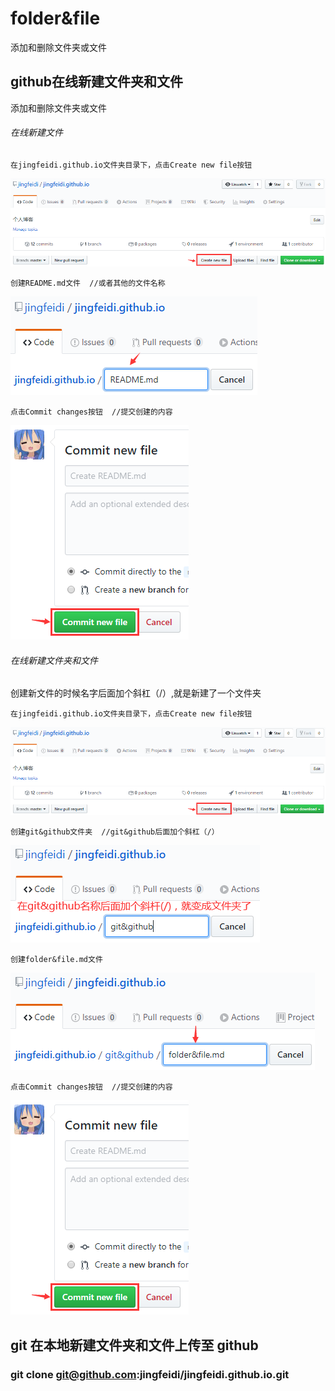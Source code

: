 # folder&file
添加和删除文件夹或文件


## github在线新建文件夹和文件
添加和删除文件夹或文件
###### 在线新建文件
```
在jingfeidi.github.io文件夹目录下，点击Create new file按钮
```
![](https://github.com/jingfeidi/jingfeidi.github.io/blob/master/git%26github/img/20200114173022.png)<br>

```
创建README.md文件  //或者其他的文件名称
```
![](https://github.com/jingfeidi/jingfeidi.github.io/blob/master/git%26github/img/20200114173352.png)<br>

```
点击Commit changes按钮  //提交创建的内容
```
![](https://github.com/jingfeidi/jingfeidi.github.io/blob/master/git%26github/img/20200114173510.png)<br>

###### 在线新建文件夹和文件
创建新文件的时候名字后面加个斜杠（/）,就是新建了一个文件夹

```
在jingfeidi.github.io文件夹目录下，点击Create new file按钮
```
![](https://github.com/jingfeidi/jingfeidi.github.io/blob/master/git%26github/img/20200114173022.png)<br>

```
创建git&github文件夹  //git&github后面加个斜杠（/）
```
![](https://github.com/jingfeidi/jingfeidi.github.io/blob/master/git%26github/img/20200114173715.png)<br>

```
创建folder&file.md文件
```
![](https://github.com/jingfeidi/jingfeidi.github.io/blob/master/git%26github/img/20200114173825.png)<br>
```
点击Commit changes按钮  //提交创建的内容
```
![](https://github.com/jingfeidi/jingfeidi.github.io/blob/master/git%26github/img/20200114173510.png)<br>


 ## git 在本地新建文件夹和文件上传至 github
 ### git clone git@github.com:jingfeidi/jingfeidi.github.io.git
